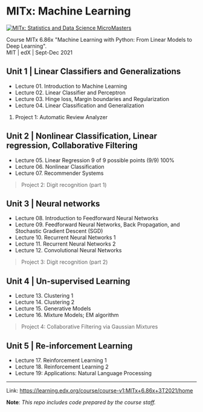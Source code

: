 # MITx: Machine Learning

[![MITx: Statistics and Data Science MicroMasters](https://img.shields.io/badge/MITx-Statistics%20and%20Data%20Science%20MicroMasters-blue)](https://www.edx.org/micromasters/mitx-statistics-and-data-science)

Course MITx 6.86x "Machine Learning with Python: From Linear Models to Deep Learning".  
MIT | edX | Sept-Dec 2021

## Unit 1 | **Linear Classifiers and Generalizations**
* Lecture 01. Introduction to Machine Learning 
* Lecture 02. Linear Classifier and Perceptron 
* Lecture 03. Hinge loss, Margin boundaries and Regularization 
* Lecture 04. Linear Classification and Generalization  
   
1. Project 1: Automatic Review Analyzer

## Unit 2 | **Nonlinear Classification, Linear regression, Collaborative Filtering**
* Lecture 05. Linear Regression 9 of 9 possible points (9/9) 100%
* Lecture 06. Nonlinear Classification 
* Lecture 07. Recommender Systems 

> Project 2: Digit recognition (part 1)

## Unit 3 | **Neural networks**
* Lecture 08. Introduction to Feedforward Neural Networks
* Lecture 09. Feedforward Neural Networks, Back Propagation, and Stochastic Gradient Descent (SGD)
* Lecture 10. Recurrent Neural Networks 1
* Lecture 11. Recurrent Neural Networks 2
* Lecture 12. Convolutional Neural Networks

> Project 3: Digit recognition (part 2)
  
## Unit 4 | **Un-supervised Learning**
* Lecture 13. Clustering 1
* Lecture 14. Clustering 2
* Lecture 15. Generative Models
* Lecture 16. Mixture Models; EM algorithm

> Project 4: Collaborative Filtering via Gaussian Mixtures

## Unit 5 | **Re-inforcement Learning**
* Lecture 17. Reinforcement Learning 1
* Lecture 18. Reinforcement Learning 2
* Lecture 19: Applications: Natural Language Processing

  
---
  
Link: https://learning.edx.org/course/course-v1:MITx+6.86x+3T2021/home

__Note__: _This repo includes code prepared by the course staff._  
